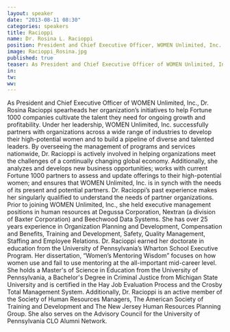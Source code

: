 ```yaml
---
layout: speaker
date: "2013-08-11 08:30"
categories: speakers
title: Racioppi
name: Dr. Rosina L. Racioppi 
position: President and Chief Executive Officer, WOMEN Unlimited, Inc.
image: Racioppi_Rosina.jpg
published: true
teaser: As President and Chief Executive Officer of WOMEN Unlimited, Inc., Rosina Racioppi spearheads her organization’s initiatives to help Fortune 500 companies cultivate the talent they need for ongoing growth and profitability. Under her leadership, WOMEN Unlimited, Inc. 
in:
tw:
ww: 
---
```

As President and Chief Executive Officer of WOMEN Unlimited, Inc., Dr. Rosina Racioppi spearheads her organization’s initiatives to help Fortune 1000 companies cultivate the talent they need for ongoing growth and profitability. Under her leadership, WOMEN Unlimited, Inc. successfully partners with organizations across a wide range of industries to develop their high-potential women and to build a pipeline of diverse and talented leaders. 
By overseeing the management of programs and services nationwide, Dr. Racioppi is actively involved in helping organizations meet the challenges of a continually changing global economy. Additionally, she analyzes and develops new business opportunities; works with current Fortune 1000 partners to assess and update offerings to their high-potential women; and ensures that WOMEN Unlimited, Inc. is in synch with the needs of its present and potential partners. 
Dr. Racioppi’s past experience makes her singularly qualified to understand the needs of partner organizations. Prior to joining WOMEN Unlimited, Inc., she held executive management positions in human resources at Degussa Corporation, Nextran (a division of Baxter Corporation) and Beechwood Data Systems. She has over 25 years experience in Organization Planning and Development, Compensation and Benefits, Training and Development, Safety, Quality Management, Staffing and Employee Relations. 
Dr. Racioppi earned her doctorate in education from the University of Pennsylvania’s Wharton School Executive Program.  Her dissertation, “Women’s Mentoring Wisdom” focuses on how women use and fail to use mentoring at the all-important mid-career level. She holds a Master's of Science in Education from the University of Pennsylvania, a Bachelor's Degree in Criminal Justice from Michigan State University and is certified in the Hay Job Evaluation Process and the Crosby Total Management System. 
Additionally, Dr. Racioppi is an active member of the Society of Human Resources Managers, The American Society of Training and Development and The New Jersey Human Resources Planning Group. She also serves on the Advisory Council for the University of Pennsylvania CLO Alumni Network.

